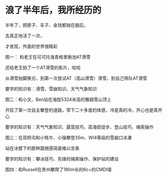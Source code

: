 # 浪了半年后，我所经历的

半年了，把房子、车子、金钱都抛在脑后，

去真正地活了一次，

才发现，外面的世界很精彩

图一： 和老王在可可托海青格里碗池AT滑雪

还给老王拍了一个AT滑雪的影片，哈哈

从滑雪抬脚换刃，到第一次尝试AT（高山滑雪）滑雪，到自己带队AT滑雪

要学的知识有：滑雪、雪崩知识、天气气象知识

图二：和小文、Ben站在海拔5324米高的雅姆雪山顶上

开启了第一次自主攀登的道路，零下二十多度的体感，冷是真的冷，开心也是真开心

要学的知识有：天气气象知识、露营技巧、高海拔徒步、登山技巧、绳索操作

图三：在双桥沟和小牦牛、小强攀登35m、WI4等级的雪崩口冰瀑

站在冰壁下的那种震撼感简直难以言表

要学的知识有：攀冰技巧、先锋的绳索操作、保护站的建设

图四：和Russell在贵州攀爬了180m长的6c+的CMDI墙





